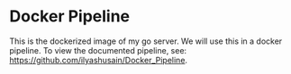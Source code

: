 # Docker Pipeline

This is the dockerized image of my go server. We will use this in a docker pipeline. To view the documented pipeline, see: 
https://github.com/ilyashusain/Docker_Pipeline.

